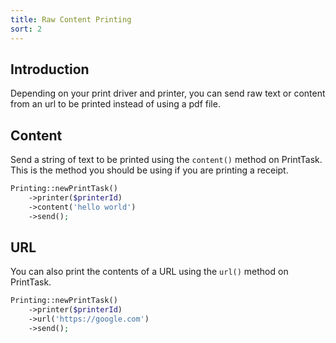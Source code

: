 ```yaml
---
title: Raw Content Printing
sort: 2
---
```


## Introduction

Depending on your print driver and printer, you can send raw text or content from an url to be printed instead of using
a pdf file.

## Content

Send a string of text to be printed using the `content()` method on PrintTask. This is the method you should be using if you are printing
a receipt.

```php
Printing::newPrintTask()
    ->printer($printerId)
    ->content('hello world')
    ->send();
```

## URL

You can also print the contents of a URL using the `url()` method on PrintTask.

```php
Printing::newPrintTask()
    ->printer($printerId)
    ->url('https://google.com')
    ->send();
```
